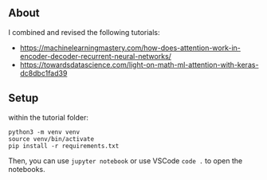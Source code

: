 ## About

I combined and revised the following tutorials:
- https://machinelearningmastery.com/how-does-attention-work-in-encoder-decoder-recurrent-neural-networks/
-  https://towardsdatascience.com/light-on-math-ml-attention-with-keras-dc8dbc1fad39

## Setup

within the tutorial folder:

```
python3 -m venv venv
source venv/bin/activate
pip install -r requirements.txt
```
Then, you can use `jupyter notebook` or use VSCode `code .` to open the notebooks.

